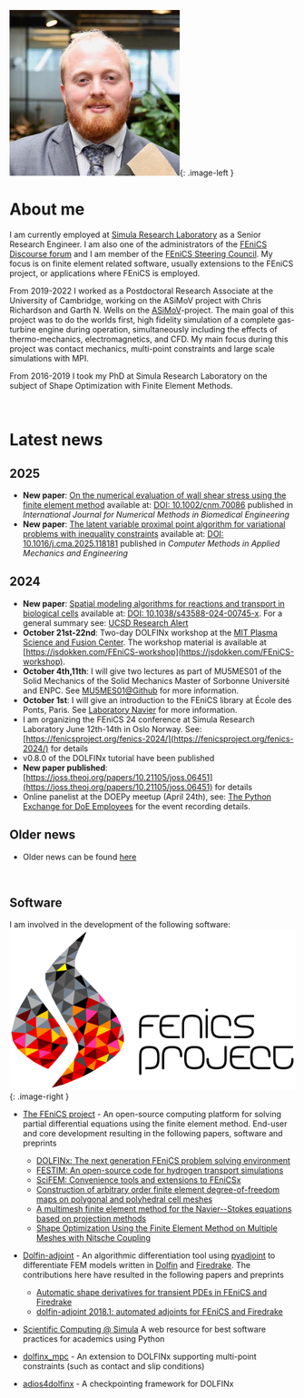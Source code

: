 ![Image of J.S.Dokken](assets/img/cropped.jpg){: .image-left }

# About me

I am currently employed at [Simula Research Laboratory](https://www.simula.no/people/dokken) as a Senior Research Engineer.
I am also one of the administrators of the [FEniCS Discourse forum](https://fenicsproject.discourse.group/) and I am member of the [FEniCS Steering Council](https://github.com/FEniCS/governance/blob/master/governance.md#steering-council).
My focus is on finite element related software, usually extensions to the FEniCS project, or applications where FEniCS is employed.

From 2019-2022 I worked as a Postdoctoral Research Associate at the University of Cambridge, working on the ASiMoV project with Chris Richardson and Garth N. Wells on the [ASiMoV](https://gtr.ukri.org/projects?ref=EP%2FS005072%2F1#/tabOverview)-project.
The main goal of this project was to do the worlds first, high fidelity simulation of a complete gas-turbine engine during operation, simultaneously including the effects of thermo-mechanics, electromagnetics, and CFD.
My main focus during this project was contact mechanics, multi-point constraints and large scale simulations with MPI.

From 2016-2019 I took my PhD at Simula Research Laboratory on the subject of Shape Optimization with Finite Element Methods.

<br style="clear:both">

# Latest news

## 2025

- **New paper**: [On the numerical evaluation of wall shear stress using the finite element method](papers.md#brunatova_wss_2025) available at: [DOI: 10.1002/cnm.70086](https://doi.org/10.1002/cnm.70086) published in _International Journal for Numerical Methods in Biomedical Engineering_
- **New paper**: [The latent variable proximal point algorithm for variational problems with inequality constraints](papers.md#lvpp2025cmame) available at: [DOI: 10.1016/j.cma.2025.118181](https://doi.org/10.1016/j.cma.2025.118181) published in _Computer Methods in Applied Mechanics and Engineering_

## 2024

- **New paper**: [Spatial modeling algorithms for reactions and transport in biological cells](papers.md#smart_nature) available at: [DOI: 10.1038/s43588-024-00745-x](https://doi.org/10.1038/s43588-024-00745-x). For a general summary see: [UCSD Research Alert](https://today.ucsd.edu/story/new-software-unlocks-secrets-of-cell-signaling)
- **October 21st-22nd**: Two-day DOLFINx workshop at the [MIT Plasma Science and Fusion Center](https://www.psfc.mit.edu/). The workshop material is available at [https://jsdokken.com/FEniCS-workshop](https://jsdokken.com/FEniCS-workshop).
- **October 4th,11th**: I will give two lectures as part of MU5MES01 of the Solid Mechanics of the Solid Mechanics Master of Sorbonne Université and ENPC. See [MU5MES01@Github](https://github.com/msolides-2024/MU5MES01-2024) for more information.
- **October 1st**: I will give an introduction to the FEniCS library at École des Ponts, Paris. See [Laboratory Navier](https://navier-lab.fr/agenda/seminaire-msa-jorgen-s-dokken/) for more information.
- I am organizing the FEniCS 24 conference at Simula Research Laboratory June 12th-14th in Oslo Norway. See: [https://fenicsproject.org/fenics-2024/](https://fenicsproject.org/fenics-2024/) for details
- v0.8.0 of the DOLFINx tutorial have been published
- **New paper published**: [https://joss.theoj.org/papers/10.21105/joss.06451](https://joss.theoj.org/papers/10.21105/joss.06451) for details
- Online panelist at the DOEPy meetup (April 24th), see: [The Python Exchange for DoE Employees](lectures.md#DoEPy) for the event recording details.

## Older news

- Older news can be found [here](older_news.md)

<br style="clear:both">

## Software

I am involved in the development of the following software:
![The FEniCS logo](assets/img/fenics_logo.png){: .image-right }

- [The FEniCS project](https://bitbucket.org/fenics-project/) - An open-source computing platform for solving partial differential equations using the finite element method.
  End-user and core development resulting in the following papers, software and preprints

  - [DOLFINx: The next generation FEniCS problem solving environment](papers.md#dolfinx2023preprint)
  - [FESTIM: An open-source code for hydrogen transport simulations](https://festim.readthedocs.io/en/latest/)
  - [SciFEM: Convenience tools and extensions to FEniCSx](https://scientificcomputing.github.io/scifem/)
  - [Construction of arbitrary order finite element degree-of-freedom maps on polygonal and polyhedral cell meshes](papers.md#scroggs2022dofs)
  - [A multimesh finite element method for the Navier--Stokes equations based on projection methods](papers.md#dokken2020navier)
  - [Shape Optimization Using the Finite Element Method on Multiple Meshes with Nitsche Coupling](papers.md#dokken2019shape)

- [Dolfin-adjoint](https://dolfin-adjoint.github.io/dolfin-adjoint/) - An algorithmic differentiation tool using [pyadjoint](https://github.com/dolfin-adjoint/pyadjoint) to differentiate FEM models written in [Dolfin](https://bitbucket.org/fenics-project/dolfin/src/master/) and [Firedrake](https://www.firedrakeproject.org/). The contributions here have resulted in the following papers and preprints
  - [Automatic shape derivatives for transient PDEs in FEniCS and Firedrake](papers.md#dokken2020shape)
  - [dolfin-adjoint 2018.1: automated adjoints for FEniCS and Firedrake](papers.md#mitusch2019pyadjoint)
- [Scientific Computing @ Simula](https://scientificcomputing.github.io/) A web resource for best software practices for academics using Python
- [dolfinx_mpc](https://github.com/jorgensd/dolfinx_mpc) - An extension to DOLFINx supporting multi-point constraints (such as contact and slip conditions)
- [adios4dolfinx](papers.md#adios4dolfinx) - A checkpointing framework for DOLFINx
